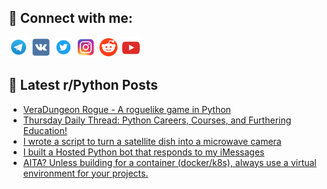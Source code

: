 ## 🔎 Connect with me:
[<img src="https://github.com/bullbesh/bullbesh/blob/main/images/Telegram.png" width="32" height="32" />](https://t.me/bullbesh)
[<img src="https://github.com/bullbesh/bullbesh/blob/main/images/VK.png" width="32" height="32" />](https://vk.com/bullbesh)
[<img src="https://github.com/bullbesh/bullbesh/blob/main/images/Twitter.png" width="32" height="32" />](https://twitter.com/bullbesh1)
[<img src="https://github.com/bullbesh/bullbesh/blob/main/images/Instagram.png" width="32" height="32" />](https://www.instagram.com/bullbesh)
[<img src="https://github.com/bullbesh/bullbesh/blob/main/images/Reddit.png" width="32" height="32" />](https://www.reddit.com/user/bullbesh)
[<img src="https://github.com/bullbesh/bullbesh/blob/main/images/YouTube.png" width="32" height="32" />](https://www.youtube.com/channel/UCtfjRs6uzgq5mfm8S06WTcg)

## 📕 Latest r/Python Posts
<!-- BLOG-POST-LIST:START -->
- [VeraDungeon Rogue - A roguelike game in Python](https://www.reddit.com/r/Python/comments/1265u1l/veradungeon_rogue_a_roguelike_game_in_python/)
- [Thursday Daily Thread: Python Careers, Courses, and Furthering Education!](https://www.reddit.com/r/Python/comments/12658lh/thursday_daily_thread_python_careers_courses_and/)
- [I wrote a script to turn a satellite dish into a microwave camera](https://www.reddit.com/r/Python/comments/1262jgy/i_wrote_a_script_to_turn_a_satellite_dish_into_a/)
- [I built a Hosted Python bot that responds to my iMessages](https://www.reddit.com/r/Python/comments/1260wzz/i_built_a_hosted_python_bot_that_responds_to_my/)
- [AITA? Unless building for a container &lpar;docker/k8s&rpar;, always use a virtual environment for your projects.](https://www.reddit.com/r/Python/comments/125xson/aita_unless_building_for_a_container_dockerk8s/)
<!-- BLOG-POST-LIST:END -->
